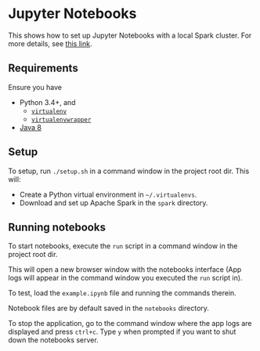Jupyter Notebooks
====================

This shows how to set up Jupyter Notebooks with a local Spark cluster. For more details, see [this link](https://medium.com/free-code-camp/how-to-set-up-pyspark-for-your-jupyter-notebook-7399dd3cb389).


## Requirements

Ensure you have

- Python 3.4+, and
   - [`virtualenv`](https://virtualenv.pypa.io/en/latest/)
   - [`virtualenvwrapper`](https://pypi.org/project/virtualenvwrapper/)
- [Java 8](https://www.oracle.com/java/technologies/javase/javase8-archive-downloads.html)

## Setup

To setup, run `./setup.sh` in a command window in the project root dir. This will:
- Create a Python virtual environment in `~/.virtualenvs`.
- Download and set up Apache Spark in the `spark` directory.

## Running notebooks

To start notebooks, execute the `run` script in a command window in the project root dir.

This will open a new browser window with the notebooks interface (App logs will appear in the command window you executed the `run` script in).

To test, load the `example.ipynb` file and running the commands therein.

Notebook files are by default saved in the `notebooks` directory.

To stop the application, go to the command window where the app logs are displayed and press `ctrl+c`. Type `y` when prompted if you want to shut down the notebooks server.
